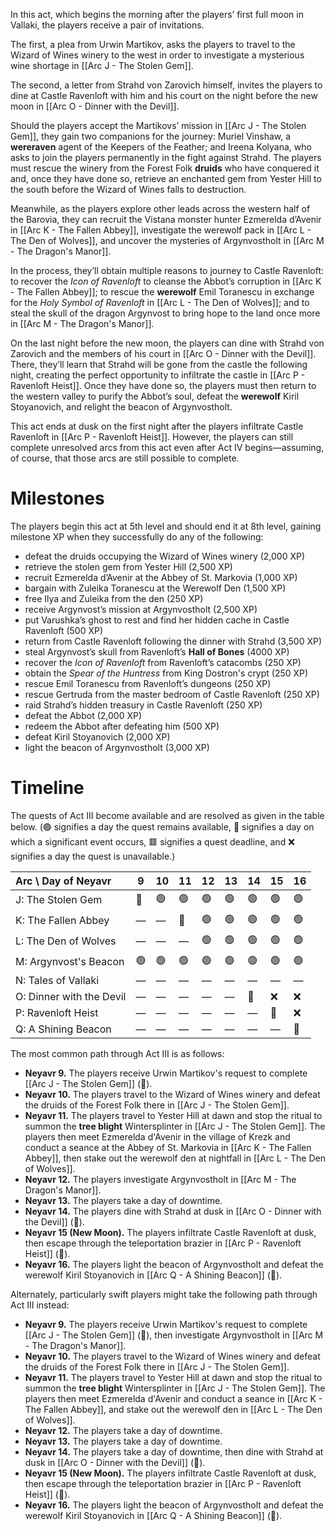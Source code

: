 In this act, which begins the morning after the players’ first full moon in Vallaki, the players receive a pair of invitations.

The first, a plea from Urwin Martikov, asks the players to travel to the Wizard of Wines winery to the west in order to investigate a mysterious wine shortage in [[Arc J - The Stolen Gem]].

The second, a letter from Strahd von Zarovich himself, invites the players to dine at Castle Ravenloft with him and his court on the night before the new moon in [[Arc O - Dinner with the Devil]].

Should the players accept the Martikovs’ mission in [[Arc J - The Stolen Gem]], they gain two companions for the journey: Muriel Vinshaw, a **wereraven** agent of the Keepers of the Feather; and Ireena Kolyana, who asks to join the players permanently in the fight against Strahd. The players must rescue the winery from the Forest Folk **druids** who have conquered it and, once they have done so, retrieve an enchanted gem from Yester Hill to the south before the Wizard of Wines falls to destruction.

Meanwhile, as the players explore other leads across the western half of the Barovia, they can recruit the Vistana monster hunter Ezmerelda d’Avenir in [[Arc K - The Fallen Abbey]], investigate the werewolf pack in [[Arc L - The Den of Wolves]], and uncover the mysteries of Argynvostholt in [[Arc M - The Dragon's Manor]].

In the process, they’ll obtain multiple reasons to journey to Castle Ravenloft: to recover the *Icon of Ravenloft* to cleanse the Abbot’s corruption in [[Arc K - The Fallen Abbey]]; to rescue the **werewolf** Emil Toranescu in exchange for the *Holy Symbol of Ravenloft* in [[Arc L - The Den of Wolves]]; and to steal the skull of the dragon Argynvost to bring hope to the land once more in [[Arc M - The Dragon's Manor]].

On the last night before the new moon, the players can dine with Strahd von Zarovich and the members of his court in [[Arc O - Dinner with the Devil]]. There, they’ll learn that Strahd will be gone from the castle the following night, creating the perfect opportunity to infiltrate the castle in [[Arc P - Ravenloft Heist]]. Once they have done so, the players must then return to the western valley to purify the Abbot’s soul, defeat the **werewolf** Kiril Stoyanovich, and relight the beacon of Argynvostholt.

This act ends at dusk on the first night after the players infiltrate Castle Ravenloft in [[Arc P - Ravenloft Heist]]. However, the players can still complete unresolved arcs from this act even after Act IV begins—assuming, of course, that those arcs are still possible to complete.
# Milestones
The players begin this act at 5th level and should end it at 8th level, gaining milestone XP when they successfully do any of the following:

* defeat the druids occupying the Wizard of Wines winery (2,000 XP)
* retrieve the stolen gem from Yester Hill (2,500 XP)
* recruit Ezmerelda d’Avenir at the Abbey of St. Markovia (1,000 XP)
* bargain with Zuleika Toranescu at the Werewolf Den (1,500 XP)
* free Ilya and Zuleika from the den (250 XP)
* receive Argynvost’s mission at Argynvostholt (2,500 XP)
* put Varushka’s ghost to rest and find her hidden cache in Castle Ravenloft (500 XP)
* return from Castle Ravenloft following the dinner with Strahd (3,500 XP)
* steal Argynvost’s skull from Ravenloft’s **Hall of Bones** (4000 XP)
* recover the *Icon of Ravenloft* from Ravenloft’s catacombs (250 XP)
* obtain the *Spear of the Huntress* from King Dostron's crypt (250 XP)
* rescue Emil Toranescu from Ravenloft’s dungeons (250 XP)
* rescue Gertruda from the master bedroom of Castle Ravenloft (250 XP)
* raid Strahd’s hidden treasury in Castle Ravenloft (250 XP)
* defeat the Abbot (2,000 XP)
* redeem the Abbot after defeating him (500 XP)
* defeat Kiril Stoyanovich (2,000 XP)
* light the beacon of Argynvostholt (3,000 XP)
# Timeline
The quests of Act III become available and are resolved as given in the table below. (🟢 signifies a day the quest remains available, 🔶 signifies a day on which a significant event occurs, 🟥 signifies a quest deadline, and ❌ signifies a day the quest is unavailable.)

| Arc \ Day of Neyavr      | 9   | 10  | 11  | 12  | 13  | 14  | 15  | 16  |
| :----------------------- | --- | --- | --- | --- | --- | --- | --- | --- |
| J: The Stolen Gem        | 🔶  | 🟢  | 🟢  | 🟢  | 🟢  | 🟢  | 🟢  | 🟢  |
| K: The Fallen Abbey      | —   | —   | 🔶  | 🟢  | 🟢  | 🟢  | 🟢  | 🟢  |
| L: The Den of Wolves     | —   | —   | —   | 🟢  | 🟢  | 🟢  | 🟢  | 🟢  |
| M: Argynvost's Beacon    | 🟢  | 🟢  | 🟢  | 🟢  | 🟢  | 🟢  | 🟢  | 🟢  |
| N: Tales of Vallaki      | —   | —   | —   | —   | —   | —   | —   | —   |
| O: Dinner with the Devil | —   | —   | —   | —   | —   | 🔶  | ❌   | ❌   |
| P: Ravenloft Heist       | —   | —   | —   | —   | —   | —   | 🔶  | ❌   |
| Q: A Shining Beacon      | —   | —   | —   | —   | —   | —   | —   | 🔶  |

The most common path through Act III is as follows:

* **Neyavr 9.** The players receive Urwin Martikov's request to complete [[Arc J - The Stolen Gem]] (🔶).
* **Neyavr 10.** The players travel to the Wizard of Wines winery and defeat the druids of the Forest Folk there in [[Arc J - The Stolen Gem]].
* **Neyavr 11.** The players travel to Yester Hill at dawn and stop the ritual to summon the **tree blight** Wintersplinter in [[Arc J - The Stolen Gem]]. The players then meet Ezmerelda d'Avenir in the village of Krezk and conduct a seance at the Abbey of St. Markovia in [[Arc K - The Fallen Abbey]], then stake out the werewolf den at nightfall in [[Arc L - The Den of Wolves]].
* **Neyavr 12.** The players investigate Argynvostholt in [[Arc M - The Dragon's Manor]].
* **Neyavr 13.** The players take a day of downtime.
* **Neyavr 14.** The players dine with Strahd at dusk in [[Arc O - Dinner with the Devil]] (🔶).
* **Neyavr 15 (New Moon).** The players infiltrate Castle Ravenloft at dusk, then escape through the teleportation brazier in [[Arc P - Ravenloft Heist]] (🔶).
* **Neyavr 16.** The players light the beacon of Argynvostholt and defeat the werewolf Kiril Stoyanovich in [[Arc Q - A Shining Beacon]] (🔶).

Alternately, particularly swift players might take the following path through Act III instead:

* **Neyavr 9.** The players receive Urwin Martikov's request to complete [[Arc J - The Stolen Gem]] (🔶), then investigate Argynvostholt in [[Arc M - The Dragon's Manor]].
* **Neyavr 10.** The players travel to the Wizard of Wines winery and defeat the druids of the Forest Folk there in [[Arc J - The Stolen Gem]].
* **Neyavr 11.** The players travel to Yester Hill at dawn and stop the ritual to summon the **tree blight** Wintersplinter in [[Arc J - The Stolen Gem]]. The players then meet Ezmerelda d'Avenir and conduct a seance in [[Arc K - The Fallen Abbey]], and stake out the werewolf den in [[Arc L - The Den of Wolves]].
* **Neyavr 12.** The players take a day of downtime.
* **Neyavr 13.** The players take a day of downtime.
* **Neyavr 14.** The players take a day of downtime, then dine with Strahd at dusk in [[Arc O - Dinner with the Devil]] (🔶).
* **Neyavr 15 (New Moon).** The players infiltrate Castle Ravenloft at dusk, then escape through the teleportation brazier in [[Arc P - Ravenloft Heist]] (🔶).
* **Neyavr 16.** The players light the beacon of Argynvostholt and defeat the werewolf Kiril Stoyanovich in [[Arc Q - A Shining Beacon]] (🔶).

